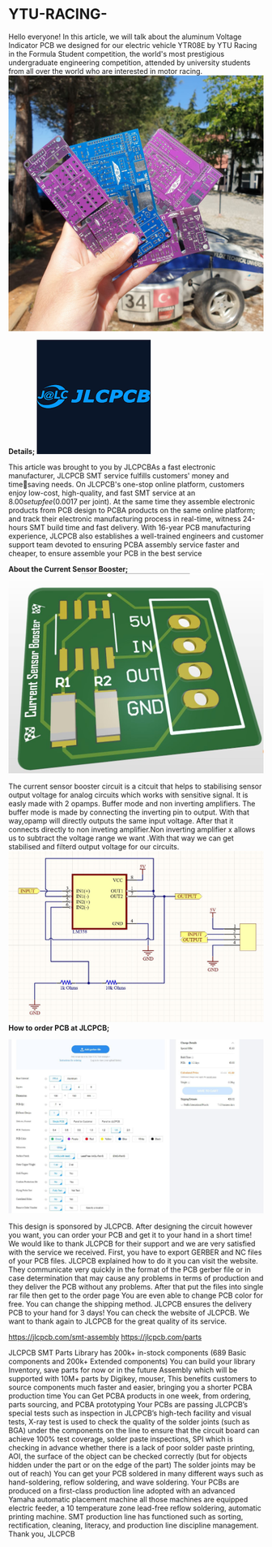 # YTU-RACING-
Hello everyone! In this article, we will talk about the aluminum Voltage 
Indicator PCB we designed for our electric vehicle YTR08E by YTU Racing in 
the Formula Student competition, the world's most prestigious undergraduate 
engineering competition, attended by university students from all over the world 
who are interested in motor racing.
![](https://raw.githubusercontent.com/BerntMaier/YTU-RACING-/main/son%20makale%20fotosu.jpeg)



**Details;**
![](https://raw.githubusercontent.com/BerntMaier/YTU-RACING-/main/7984231649968692002.png)

This article was brought to you by JLCPCBAs a 
fast electronic manufacturer, JLCPCB SMT 
service fulfills customers' money and timesaving needs.
On JLCPCB's one-stop online platform, 
customers enjoy low-cost, high-quality, and fast 
SMT service at an $8.00 setup fee($0.0017 per 
joint). At the same time they assemble electronic 
products from PCB design to PCBA products on 
the same online platform; and track their electronic manufacturing process in 
real-time, witness 24-hours SMT build time and fast delivery. With 16-year 
PCB manufacturing experience, JLCPCB also establishes a well-trained 
engineers and customer support team devoted to ensuring PCBA assembly 
service faster and cheaper, to ensure assemble your PCB in the best service

**About the Current Sensor Booster;**
![](https://raw.githubusercontent.com/BerntMaier/YTU-RACING-/main/opamp%20pcb.JPG)

 The current sensor booster circuit is a citcuit that helps to stabilising sensor 
output voltage for analog circuits which works with sensitive signal. It is easly 
made with 2 opamps. Buffer mode and non inverting amplifiers. The buffer 
mode is made by connecting the inverting pin to output. With that way,opamp 
will directly outputs the same input voltage. After that it connects directly to non 
inveting amplifier.Non inverting amplifier x allows us to subtract the voltage 
range we want .With that way we can get stabilised and filterd output voltage for 
our circuits.
![](https://raw.githubusercontent.com/BerntMaier/YTU-RACING-/main/opamp%20%C5%9Femas%C4%B1.JPG)
**How to order PCB at JLCPCB;**

![](https://raw.githubusercontent.com/BerntMaier/YTU-RACING-/main/jlc%20sayfa.jpg)



This design is sponsored by JLCPCB. After designing the circuit however you 
want, you can order your PCB and get it to your hand in a short time! We would 
like to thank JLCPCB for their support and we are very satisfied with the service 
we received. First, you have to export GERBER and NC files of your PCB files. 
JLCPCB explained how to do it you can visit the website. They communicate 
very quickly in the format of the PCB gerber file or in case determination that 
may cause any problems in terms of production and they deliver the PCB 
without any problems. After that put the files into single rar file then get to the 
order page You are even able to change PCB color for free. You can change the 
shipping method. JLCPCB ensures the delivery PCB to your hand for 3 days! 
You can check the website of JLCPCB. We want to thank again to JLCPCB for 
the great quality of its service.

https://jlcpcb.com/smt-assembly
https://jlcpcb.com/parts

JLCPCB SMT Parts Library has 200k+ in-stock components (689 Basic 
components and 200k+ Extended components)
You can build your library Inventory, save parts for now or in the future 
Assembly which will be supported with 10M+ parts by Digikey, mouser, This 
benefits customers to source components much faster and easier, bringing you a 
shorter PCBA production time You can Get PCBA products in one week, from 
ordering, parts sourcing, and PCBA prototyping Your PCBs are passing 
JLCPCB’s special tests such as inspection in JLCPCB’s high-tech facility and 
visual tests, X-ray test is used to check the quality of the solder joints (such as 
BGA) under the components on the line to ensure that the circuit board can 
achieve 100% test coverage, solder paste inspections, SPI which is checking in 
advance whether there is a lack of poor solder paste printing, AOI, the surface of 
the object can be checked correctly (but for objects hidden under the part or on 
the edge of the part) The solder joints may be out of reach) You can get your 
PCB soldered in many different ways such as hand-soldering, reflow soldering, 
and wave soldering. Your PCBs are produced on a first-class production line 
adopted with an advanced Yamaha automatic placement machine all those 
machines are equipped electric feeder, a 10 temperature zone lead-free reflow 
soldering, automatic printing machine. SMT production line has functioned such 
as sorting, rectification, cleaning, literacy, and production line discipline 
management.
Thank you, JLCPCB 
